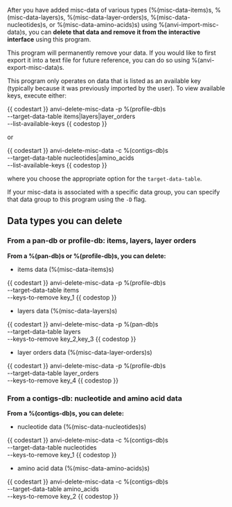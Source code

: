After you have added misc-data of various types (%(misc-data-items)s, %(misc-data-layers)s, %(misc-data-layer-orders)s, %(misc-data-nucleotides)s, or %(misc-data-amino-acids)s) using %(anvi-import-misc-data)s, you can **delete that data and remove it from the interactive interface** using this program. 

This program will permanently remove your data. If you would like to first export it into a text file for future reference, you can do so using %(anvi-export-misc-data)s. 

This program only operates on data that is listed as an available key (typically because it was previously imported by the user). To view available keys, execute either:

{{ codestart }}
anvi-delete-misc-data -p %(profile-db)s \
                      --target-data-table items|layers|layer_orders \
                      --list-available-keys
{{ codestop }}

or 

{{ codestart }}
anvi-delete-misc-data -c %(contigs-db)s \
                      --target-data-table nucleotides|amino_acids \
                      --list-available-keys
{{ codestop }}

where you choose the appropriate option for the `target-data-table`. 

If your misc-data is associated with a specific data group, you can specify that data group to this program using the `-D` flag. 

## Data types you can delete 

### From a pan-db or profile-db: items, layers, layer orders

**From a %(pan-db)s or %(profile-db)s, you can delete:**

- items data (%(misc-data-items)s) 

{{ codestart }}
anvi-delete-misc-data -p %(profile-db)s \
                      --target-data-table items \
                      --keys-to-remove key_1
{{ codestop }}

- layers data (%(misc-data-layers)s)

{{ codestart }}
anvi-delete-misc-data -p %(pan-db)s \
                      --target-data-table layers \
                      --keys-to-remove key_2,key_3
{{ codestop }}

- layer orders data (%(misc-data-layer-orders)s)

{{ codestart }}
anvi-delete-misc-data -p %(profile-db)s \
                      --target-data-table layer_orders \
                      --keys-to-remove key_4
{{ codestop }}

### From a contigs-db: nucleotide and amino acid data

**From a %(contigs-db)s, you can delete:**

- nucleotide data (%(misc-data-nucleotides)s)

{{ codestart }}
anvi-delete-misc-data -c %(contigs-db)s \
                      --target-data-table nucleotides \
                      --keys-to-remove key_1
{{ codestop }}

- amino acid data (%(misc-data-amino-acids)s)

{{ codestart }}
anvi-delete-misc-data -c %(contigs-db)s \
                      --target-data-table amino_acids \
                      --keys-to-remove key_2
{{ codestop }}
